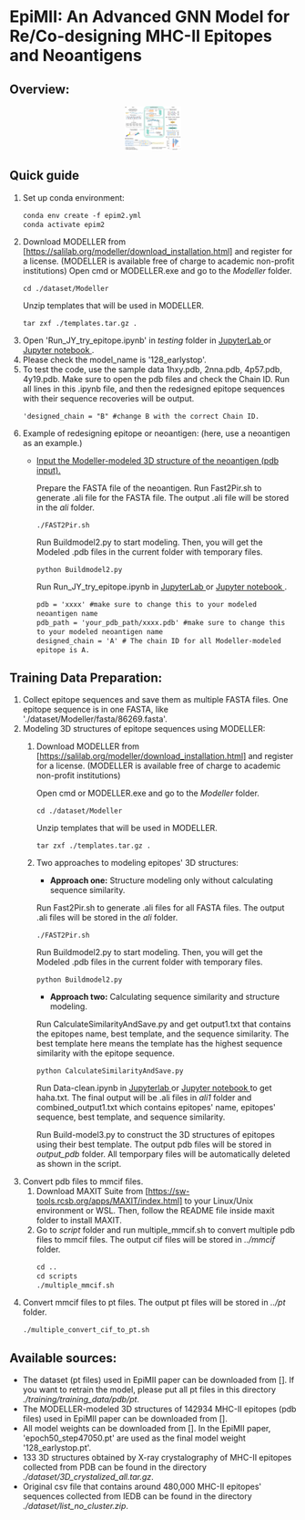 # EpiMII: An Advanced GNN Model for Re/Co-designing MHC-II Epitopes and Neoantigens 
## Overview:

<p align="center">
<img width="100" src="https://github.com/JIY106/EpiMII/blob/main/figures/Figure%204.png">
</p>


## Quick guide
1. Set up conda environment:
   ```
   conda env create -f epim2.yml
   conda activate epim2
   ```
2. Download MODELLER from [https://salilab.org/modeller/download_installation.html] and register for a license. (MODELLER is available free of charge to academic non-profit institutions)
   Open cmd or MODELLER.exe and go to the _Modeller_ folder.
   ```
   cd ./dataset/Modeller
   ```
   Unzip templates that will be used in MODELLER.
   ```
   tar zxf ./templates.tar.gz .
3. Open 'Run_JY_try_epitope.ipynb' in _testing_ folder in <ins>JupyterLab </ins> or <ins>Jupyter notebook </ins>.
4. Please check the model_name is '128_earlystop'.
5. To test the code, use the sample data 1hxy.pdb, 2nna.pdb, 4p57.pdb, 4y19.pdb. Make sure to open the pdb files and check the Chain ID. Run all lines in this .ipynb file, and then the redesigned epitope sequences with their sequence recoveries will be output.
   ```
   'designed_chain = "B" #change B with the correct Chain ID.
   ```
6. Example of redesigning epitope or neoantigen: (here, use a neoantigen as an example.)
   * <ins>Input the Modeller-modeled 3D structure of the neoantigen (pdb input).</ins>
   
     Prepare the FASTA file of the neoantigen. Run Fast2Pir.sh to generate .ali file for the FASTA file. The output .ali file will be stored in the _ali_ folder.
      ```
      ./FAST2Pir.sh
      ```
      Run Buildmodel2.py to start modeling. Then, you will get the Modeled .pdb files in the current folder with temporary files.
      ```
      python Buildmodel2.py
      ```
      Run Run_JY_try_epitope.ipynb in <ins>JupyterLab </ins> or <ins>Jupyter notebook </ins>.
      ```
      pdb = 'xxxx' #make sure to change this to your modeled neoantigen name
      pdb_path = 'your_pdb_path/xxxx.pdb' #make sure to change this to your modeled neoantigen name
      designed_chain = 'A' # The chain ID for all Modeller-modeled epitope is A.
      ```
## Training Data Preparation:
1. Collect epitope sequences and save them as multiple FASTA files. One epitope sequence is in one FASTA, like './dataset/Modeller/fasta/86269.fasta'.
2. Modeling 3D structures of epitope sequences using MODELLER:
   1) Download MODELLER from [https://salilab.org/modeller/download_installation.html] and register for a license. (MODELLER is available free of charge to academic non-profit institutions)

      Open cmd or MODELLER.exe and go to the _Modeller_ folder.
      ```
      cd ./dataset/Modeller
      ```
      Unzip templates that will be used in MODELLER.
      ```
      tar zxf ./templates.tar.gz .
      ```
   2) Two approaches to modeling epitopes' 3D structures:
      * **Approach one:** Structure modeling only without calculating sequence similarity.
        
      Run Fast2Pir.sh to generate .ali files for all FASTA files. The output .ali files will be stored in the _ali_ folder.
      ```
      ./FAST2Pir.sh
      ```
      Run Buildmodel2.py to start modeling. Then, you will get the Modeled .pdb files in the current folder with temporary files.
      ```
      python Buildmodel2.py
      ```
      * **Approach two:** Calculating sequence similarity and structure modeling.
     
      Run CalculateSimilarityAndSave.py and get output1.txt that contains the epitopes name, best template, and the sequence similarity. The best template here means the template has the highest sequence similarity with the epitope sequence.
      ```
      python CalculateSimilarityAndSave.py
      ```
      Run Data-clean.ipynb in <ins>Jupyterlab </ins> or <ins>Jupyter notebook </ins> to get haha.txt. The final output will be .ali files in _ali1_ folder and combined_output1.txt which contains epitopes' name, epitopes' sequence, best template, and sequence similarity.
      
      Run Build-model3.py to construct the 3D structures of epitopes using their best template. The output pdb files will be stored in _output_pdb_ folder. All temporpary files will be automatically deleted as shown in the script.
3. Convert pdb files to mmcif files.
   1) Download MAXIT Suite from [https://sw-tools.rcsb.org/apps/MAXIT/index.html] to your Linux/Unix environment or WSL. Then, follow the README file inside maxit folder to install MAXIT.
   2) Go to _script_ folder and run multiple_mmcif.sh to convert multiple pdb files to mmcif files. The output cif files will be stored in _../mmcif_ folder.
      ```
      cd ..
      cd scripts
      ./multiple_mmcif.sh
      ```
4. Convert mmcif files to pt files. The output pt files will be stored in _../pt_ folder.
   ```
   ./multiple_convert_cif_to_pt.sh
   ```
## Available sources:
* The dataset (pt files) used in EpiMII paper can be downloaded from []. If you want to retrain the model, please put all pt files in this directory _./training/training_data/pdb/pt_.
* The MODELLER-modeled 3D structures of 142934 MHC-II epitopes (pdb files) used in EpiMII paper can be downloaded from [].
* All model weights can be downloaded from []. In the EpiMII paper, 'epoch50_step47050.pt' are used as the final model weight '128_earlystop.pt'.
* 133 3D structures obtained by X-ray crystalography of MHC-II epitopes collected from PDB can be found in the directory _./dataset/3D_crystalized_all.tar.gz_.
* Original csv file that contains around 480,000 MHC-II epitopes' sequences collected from IEDB can be found in the directory _./dataset/list_no_cluster.zip_.
   
